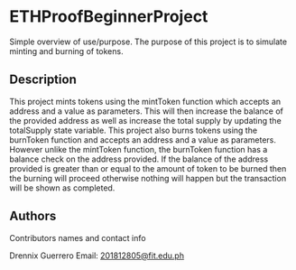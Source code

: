 # ETHProofBeginnerProject

Simple overview of use/purpose.
The purpose of this project is to simulate minting and burning of tokens. 

## Description

This project mints tokens using the mintToken function which accepts an address and a value as parameters. This will then increase the balance of the provided address as well as increase the total supply by updating the totalSupply state variable. This project also burns tokens using the burnToken function and accepts an address and a value as parameters. However unlike the mintToken function, the burnToken function has a balance check on the address provided. If the balance of the address provided is greater than or equal to the amount of token to be burned then the burning will proceed otherwise nothing will happen but the transaction will be shown as completed. 


## Authors

Contributors names and contact info

Drennix Guerrero 
Email: 201812805@fit.edu.ph
